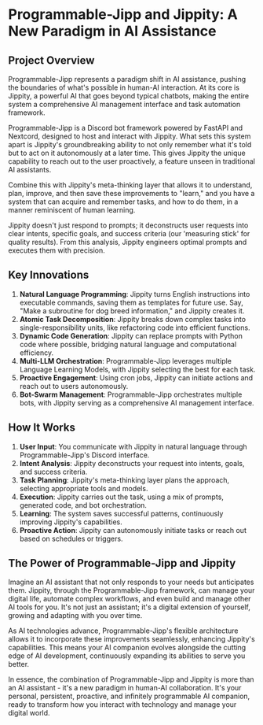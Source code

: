 # Programmable-Jipp and Jippity: A New Paradigm in AI Assistance

## Project Overview

Programmable-Jipp represents a paradigm shift in AI assistance, pushing the boundaries of what's possible in human-AI interaction. At its core is Jippity, a powerful AI that goes beyond typical chatbots, making the entire system a comprehensive AI management interface and task automation framework.

Programmable-Jipp is a Discord bot framework powered by FastAPI and Nextcord, designed to host and interact with Jippity. What sets this system apart is Jippity's groundbreaking ability to not only remember what it's told but to act on it autonomously at a later time. This gives Jippity the unique capability to reach out to the user proactively, a feature unseen in traditional AI assistants.

Combine this with Jippity's meta-thinking layer that allows it to understand, plan, improve, and then save these improvements to "learn," and you have a system that can acquire and remember tasks, and how to do them, in a manner reminiscent of human learning.

Jippity doesn't just respond to prompts; it deconstructs user requests into clear intents, specific goals, and success criteria (our 'measuring stick' for quality results). From this analysis, Jippity engineers optimal prompts and executes them with precision.

## Key Innovations

1. **Natural Language Programming**: Jippity turns English instructions into executable commands, saving them as templates for future use. Say, "Make a subroutine for dog breed information," and Jippity creates it.
2. **Atomic Task Decomposition**: Jippity breaks down complex tasks into single-responsibility units, like refactoring code into efficient functions.
3. **Dynamic Code Generation**: Jippity can replace prompts with Python code where possible, bridging natural language and computational efficiency.
4. **Multi-LLM Orchestration**: Programmable-Jipp leverages multiple Language Learning Models, with Jippity selecting the best for each task.
5. **Proactive Engagement**: Using cron jobs, Jippity can initiate actions and reach out to users autonomously.
6. **Bot-Swarm Management**: Programmable-Jipp orchestrates multiple bots, with Jippity serving as a comprehensive AI management interface.

## How It Works

1. **User Input**: You communicate with Jippity in natural language through Programmable-Jipp's Discord interface.
2. **Intent Analysis**: Jippity deconstructs your request into intents, goals, and success criteria.
3. **Task Planning**: Jippity's meta-thinking layer plans the approach, selecting appropriate tools and models.
4. **Execution**: Jippity carries out the task, using a mix of prompts, generated code, and bot orchestration.
5. **Learning**: The system saves successful patterns, continuously improving Jippity's capabilities.
6. **Proactive Action**: Jippity can autonomously initiate tasks or reach out based on schedules or triggers.

## The Power of Programmable-Jipp and Jippity

Imagine an AI assistant that not only responds to your needs but anticipates them. Jippity, through the Programmable-Jipp framework, can manage your digital life, automate complex workflows, and even build and manage other AI tools for you. It's not just an assistant; it's a digital extension of yourself, growing and adapting with you over time.

As AI technologies advance, Programmable-Jipp's flexible architecture allows it to incorporate these improvements seamlessly, enhancing Jippity's capabilities. This means your AI companion evolves alongside the cutting edge of AI development, continuously expanding its abilities to serve you better.

In essence, the combination of Programmable-Jipp and Jippity is more than an AI assistant - it's a new paradigm in human-AI collaboration. It's your personal, persistent, proactive, and infinitely programmable AI companion, ready to transform how you interact with technology and manage your digital world.
